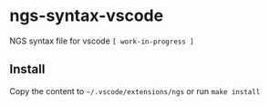 # ngs-syntax-vscode
NGS syntax file for vscode `[ work-in-progress ]`

## Install
Copy the content to `~/.vscode/extensions/ngs` or run `make install`
